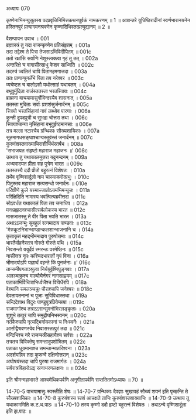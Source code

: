 अध्यायः 070

कृष्णेनाभिमन्युसुतस्य पदप्रवृत्तिनिमित्तकथनपूर्वकं नामकरणम् ॥ 1 ॥ अत्रान्तरे युधिष्ठिरादीनां स्वर्णभारानयनेन हस्तिनपुरं प्रत्यागमनश्रवणेन कृष्णादिभिस्तत्प्रत्युद्यानम् ॥ 2 ॥

वैशम्पायन उवाच ।	001  
ब्रह्मास्त्रं तु यदा राजन्कृष्णेन प्रतिसंहृतम् ।	001a  
तदा तद्वेश्म ते पित्रा तेजसाऽभिविदीपितम् ॥	001c  
ततो रक्षांसि सर्वाणि नेशुस्त्यक्त्वा गृहं तु तत् ।	002a  
अन्तरिक्षे च वागासीत्साधु केशव साध्विति ॥	002c  
तदस्त्रं ज्वलितं चापि पितामहमगात्तदा ।	003a  
ततः प्राणान्पुनर्लेभे पिता तव नरेश्वर ॥	003c  
व्यचेष्टत च बालोऽसौ यथोत्साहं यथाबलम् ।	004a  
बभूवुर्मुदिता राजंस्ततस्ता भरतस्त्रियः ॥	004c  
ब्राह्मणा वाचयामासुर्गोविन्दस्यैव शासनात् ।	005a  
ततस्ता मुदिताः सर्वाः प्रशशंसुर्जनार्दनम् ॥	005c  
स्त्रियो भरतसिंहानां नावं लब्ध्वेव पारगाः ।	006a  
कुन्ती द्रुपदपुत्री च सुभद्रा चोत्तरा तथा ।	006c  
स्त्रियश्चान्या नृसिंहानां बभूवुर्हृष्टमानसाः ॥	006e  
तत्र मल्ला नटाश्चैव ग्रन्थिकाः सौख्यशायिकाः ।	007a  
सूतमागधसङ्घाश्चाप्यस्तुवंस्तं जनार्दनम् ॥	007c  
कुरुवंशस्तवाख्याभिराशीर्भिर्भरतर्षभ ।	008a  
\'सभाजयत संहृष्टो महाराज महाजनः ॥\'	008c  
उत्थाय तु यथाकालमुत्तरा यदुनन्दनम् ।	009a  
अभ्यवादयत प्रीता सह पुत्रेण भारत ॥	009c  
ततस्तस्यै ददौ प्रीतो बहुरत्नं विशेषतः ।	010a  
तथैव वृष्णिशार्दूलो नाम चास्याकरोत्प्रभुः ।	010c  
पितुस्तव महाराज सत्यसन्धो जनार्दनः ॥	010e  
परिक्षीणे कुले यस्माज्जातोऽयमभिमन्युजः ।	011a  
परिक्षिदिति नामास्य भवत्वित्यब्रवीत्तदा ॥	011c  
सोऽवर्धत यथाकालं पिता तव जनाधिप ।	012a  
मनःप्रह्लादनश्चासीत्सर्वलोकस्य भारत ॥	012c  
मासजातस्तु ते वीर पिता भवति भारत ।	013a  
अथाऽऽजग्मुः सुबहुलं रत्नमादाय पाण्डवाः ॥	013c  
\'मेरुकूटनिभान्भाण्डान्कलशान्भाजनानि च ।	014a  
कृताकृतं महद्भीममादाय पुरुषोत्तमाः ॥	014c  
भारतैर्वाहनैस्तत्र गोरुते गोरुते पथि ।	015a  
निवसन्तो ययुर्देवं स्मरन्तः परमेष्ठिनः ॥	015c  
नासीत्तत्र नृपः कश्चिदभारार्तो नृपं विना ।	016a  
भीमादयोऽपि यज्ञार्थं वहन्ते किं पुनर्जनाः ॥\'	016c  
तान्समीपगताञ्श्रुत्वा निर्ययुर्वृष्णिपुङ्गवाः ।	017a  
अलञ्चक्रुश्च माल्यौघैर्नगरं नागसाह्वयम् ॥	017c  
पताकाभिर्विचित्राभिर्ध्वजैश्च विविधैरपि ।	018a  
वेश्मानि समलञ्चक्रुः पौराश्चापि जनेश्वरः ॥	018c  
देवतायतनानां च पूजाः सुविविधास्तथा ।	019a  
सन्दिदेशाथ विदुरः पाण्डुपुत्रप्रियेप्सया ॥	019c  
राजमार्गाश्च तत्राऽऽसन्सुमनोभिरलङ्कृताः ।	020a  
शुशुभे तत्पुरं चापि समुद्रौघनिभस्वनम् ॥	020c  
नर्तकैश्चापि नृत्यद्भिर्गायकानां च निःस्वनैः ।	021a  
आसीद्वैश्रवणस्येव निवासस्तत्पुरं तदा ॥	021c  
बन्दिभिश्च नरै राजन्स्त्रीसहायैश्च सर्वशः ।	022a  
तत्रतत्र विविक्तेषु समन्तादुपशोभितम् ॥	022c  
पताका धूयमानाश्च समन्तान्मातरिश्वना ।	023a  
अदर्शयन्निव तदा कुरून्वै दक्षिणोत्तरान् ॥	023c  
अघोषयंस्तदा चापि पुरुषा राजमार्गतः ।	024a  
सर्वरात्रविहारोऽद्य रत्नाभरणलक्षणः ॥ ॥	024c  

इति श्रीमन्महाभारते आश्वमेधिकपर्वणि अनुगीतापर्वणि सप्ततितमोऽध्यायः ॥ 70 ॥

14-70-5 वाचयामासुः स्वस्तीति शेषः ॥ 14-70-7 ग्रन्थिकाः दैवज्ञाः सुखावहं सौख्यं शयनं इति पृच्छन्ति ते सौख्यशायिकाः ॥ 14-70-8 कुरुवंशस्य स्तवं आचक्षते ताभिः कुरुवंशस्तवाख्याभिः ॥ 14-70-9 उत्थाय तु यथाकाममिति क.ट.थ.पाठः ॥ 14-70-10 तस्य कृष्णो ददौ हृष्टो बहुरत्नं विशेषतः । तथाऽन्ये वृष्णिशार्दूला इति झ.पाठः ॥
